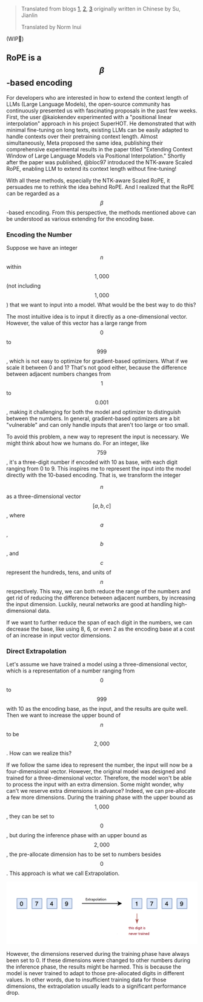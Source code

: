 > Translated from blogs [1](https://kexue.fm/archives/9675), [2](https://kexue.fm/archives/9706), [3](https://kexue.fm/archives/9708) originally written in Chinese by Su, Jianlin
>
> Translated by Norm Inui

(WIP🚧)
## RoPE is a $$ \beta $$-based encoding 
For developers who are interested in how to extend the context length of LLMs (Large Language Models), the open-source community has continuously presented us with fascinating proposals in the past few weeks. First, the user @kaiokendev experimented with a "positional linear interpolation" approach in his project SuperHOT. 
He demonstrated that with minimal fine-tuning on long texts, existing LLMs can be easily adapted to handle contexts over their pretraining context length. Almost simultaneously, Meta proposed the same idea, publishing their comprehensive experimental results in the paper titled "Extending Context Window of Large Language Models via Positional Interpolation." 
Shortly after the paper was published, @bloc97 introduced the NTK-aware Scaled RoPE, enabling LLM to extend its context length without fine-tuning!


With all these methods, especially the NTK-aware Scaled RoPE, it persuades me to rethink the idea behind RoPE. 
And I realized that the RoPE can be regarded as a $$ \beta $$-based encoding. From this perspective, the methods mentioned above can be understood as various extending for the encoding base.

### Encoding the Number
Suppose we have an integer $$n$$ within $$1,000$$ (not including $$1,000$$) that we want to input into a model. What would be the best way to do this?

The most intuitive idea is to input it directly as a one-dimensional vector. However, the value of this vector has a large range from $$0$$ to $$999$$, which is not easy to optimize for gradient-based optimizers. What if we scale it between 0 and 1? That's not good either, because the difference between adjacent numbers changes from $$1$$ to $$0.001$$, making it challenging for both the model and optimizer to distinguish between the numbers. In general, gradient-based optimizers are a bit "vulnerable" and can only handle inputs that aren't too large or too small.

To avoid this problem, a new way to represent the input is necessary. We might think about how we humans do. For an integer, like $$759$$, it's a three-digit number if encoded with 10 as base, with each digit ranging from 0 to 9. This inspires me to represent the input into the model directly with the 10-based encoding. That is, we transform the integer 

$$n$$ as a three-dimensional vector $$[a,b,c]$$, where $$a$$, $$b$$, and $$c$$ represent the hundreds, tens, and units of $$n$$ respectively. This way, we can both reduce the range of the numbers and get rid of reducing the difference between adjacent numbers, by increasing the input dimension. Luckily, neural networks are good at handling high-dimensional data.

If we want to further reduce the span of each digit in the numbers, we can decrease the base, like using 8, 6, or even 2 as the encoding base at a cost of an increase in input vector dimensions.

### Direct Extrapolation

Let's assume we have trained a model using a three-dimensional vector, which is a representation of a number ranging from $$0$$ to $$999$$ with 10 as the encoding base, as the input, and the results are quite well. Then we want to increase the upper bound of $$n$$ to be $$2,000$$. How can we realize this?

If we follow the same idea to represent the number, the input will now be a four-dimensional vector. However, the original model was designed and trained for a three-dimensional vector. Therefore, the model won't be able to process the input with an extra dimension. Some might wonder, why can't we reserve extra dimensions in advance? Indeed, we can pre-allocate a few more dimensions. During the training phase with the upper bound as $$1,000$$, they can be set to $$0$$, but during the inference phase with an upper bound as $$2,000$$, the pre-allocate dimension has to be set to numbers besides $$0$$. This approach is what we call Extrapolation.

![Extrapolation](https://raw.githubusercontent.com/NormXU/NormXU.github.io/main/_data/resources/blog/0/extrapolation.png)

However, the dimensions reserved during the training phase have always been set to 0. If these dimensions were changed to other numbers during the inference phase, the results might be harmed. This is because the model is never trained to adapt to those pre-allocated digits in different values. In other words, due to insufficient training data for those dimensions, the extrapolation usually leads to a significant performance drop.
